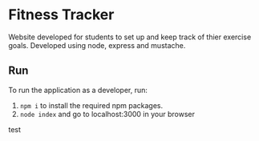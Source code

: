 # Fitness Tracker
Website developed for students to set up and keep track of thier exercise goals. Developed using node, express and mustache.

## Run
To run the application as a developer, run:
1. `npm i` to install the required npm packages.
2. `node index` and go to localhost:3000 in your browser

test